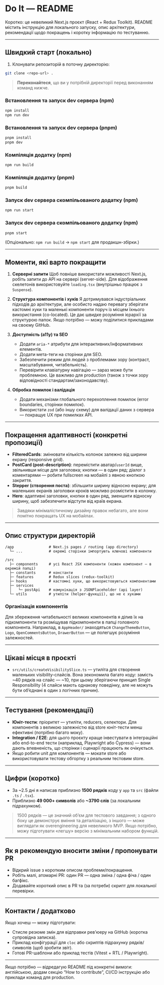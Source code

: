 # Do It — README

Коротко: це невеликий Next.js проєкт (React + Redux Toolkit). README містить інструкцію для локального запуску, опис архітектури, рекомендації щодо покращень і коротку інформацію по тестуванню.

---

## Швидкий старт (локально)

1. Клонувати репозиторій в поточну директорію:

```bash
git clone <repo-url> .
```

> **Переконайтеся**, що ви у потрібній директорії перед виконанням команд нижче.

### Встановлення та запуск dev сервера (npm)

```bash
npm install
npm run dev
```

### Встановлення та запуск dev сервера (pnpm)

```bash
pnpm install
pnpm dev
```

### Компіляція додатку (npm)
```bash
npm run build
```

### Компіляція додатку (pnpm)
```bash
pnpm build
```

### Запуск dev сервера скомпільованого додатку (npm)
```bash
npm run start
```
### Запуск dev сервера скомпільованого додатку (npm)
```bash
pnpm start
```

(Опціонально: `npm run build` → `npm start` для продакшн-збірки.)

---

## Моменти, які варто покращити

1. **Серверні запити**
   Щоб повніше використати можливості Next.js, робіть запити до API на сервері (server-side). Для відображення скелетонів використовуйте `loading.tsx` (внутрішньо працює з `Suspense`).

2. **Структура компонентів і хуків**
   Я дотримувався індустріальних підходів до архітектури, але особисто надаю перевагу зберігати кастомні хуки та маленькі компоненти поруч із місцем їхнього використання (co-located). Це дає швидке розуміння ієрархії за структурою папок. Якщо потрібно — можу поділитися прикладами на своєму GitHub.

3. **Доступність (a11y) та SEO**
      - Додати `aria-*` атрибути для інтерактивних/інформативних елементів.
      - Додати мета-теги на сторінки для SEO.
      - Забезпечити режим для людей з проблемами зору (контраст, масштабування, читабельність).
      - Перевірити клавіатурну навігацію — зараз може бути проблемною. Це важливо для production (також з точки зору відповідності стандартам/законодавству).

4. **Обробка помилок і валідація**
      - Додати механізми глобального перехоплення помилок (error boundaries, сторінки помилок).
      - Використати `zod` (або іншу схему) для валідації даних з сервера — покращує UX при помилках API.

---

## Покращення адаптивності (конкретні пропозиції)

- **FilteredCards**: змінювати кількість колонок залежно від ширини екрану (responsive grid).
- **PostCard (post-description)**: перемістити аватар/`userId` вище, звільнивши місце для заголовка; кнопки — в один ряд; діалог з коментарями — робити fullscreen на мобайлі з явною кнопкою закриття.
- **Stepper (створення поста)**: збільшити ширину відносно екрану; для маленьких екранів заголовки кроків можливо розмістити в колонку.
- **Hero**: адаптивні заголовки, кнопки в один ряд, зменшити відносну ширину, щоб забезпечити відступи від країв екрана.

> Завдяки мінімалістичному дизайну правок небагато, але вони помітно покращать UX на мобайлах.

---

## Опис структури директорій

```
/app                # Next.js pages / routing (app directory)
  └─ ...            # окремі сторінки імпортують ключові компоненти

/src
  ├─ components     # усі React JSX компоненти (кожен компонент — в окремій папці)
  ├─ constants      # константи
  ├─ features       # Redux slices (redux-toolkit)
  ├─ hooks          # кастомні хуки, що використовуються компонентами
  ├─ services
  │   └─ postApi    # комунікація з JSONPlaceholder (api layer)
  └─ utils          # утиліти (helper-функції), що не є хуками
```

### Організація компонентів

Для збереження читабельності великих компонентів я ділив їх на підкомпоненти та розміщував підкомпоненти в папці головного компонента. Наприклад, в `AppHeader/` знаходяться `ChangeThemeButton`, `Logo`, `OpenCommentsButton`, `DrawerButton` — це полегшує розуміння залежностей.

---

## Цікаві місця в проєкті

- `src/utils/createVisibilitySlice.ts` — утиліта для створення маленьких visibility-слайсів. Вона зекономила багато коду: замість \~40 рядків на слайс — \~10, при цьому зберігаючи принцип Single Responsibility (4 слайси мають однакову поведінку, але не можуть бути об’єднані в один з логічних причин).

---

## Тестування (рекомендації)

- **Юніт-тести**: пріоритет — утиліти, reducers, селектори. Для компонентів з великою залежністю від store юніт-тести менш ефективні (потрібно багато моку).
- **Integration / E2E**: для цього проєкту краще інвестувати в інтеграційні або end-to-end тести (наприклад, Playwright або Cypress) — вони дають впевненість, що сторінки і сценарії працюють як очікується.
- Якщо робити unit для компонентів — мокати store або використовувати тестову обгортку з реальним тестовим store.

---

## Цифри (коротко)

- За \~2.5 дні я написав приблизно **1500 рядків** коду у `app` та `src` (файли `.ts` / `.tsx`).
- Приблизно **49 000+ символів** або **\~3790 слів** (за локальним підрахунком).

> 1500 рядків — це значний об’єм для тестового завдання; з одного боку це демонструє вміння та деталізацію, з іншого — може виглядати як overengineering для невеликого MVP. Якщо потрібно, можу підготувати «легшу» версію з мінімальним набором функцій.

---

## Як я рекомендую вносити зміни / пропонувати PR

- Відкрий issue з коротким описом проблеми/покращення.
- Робіть малі, атомарні PR: один PR — одна зміна / одна фіча / один багфікс.
- Додавайте короткий опис в PR та (за потреби) скрипт для локальної перевірки.

---

## Контакти / додатково

Якщо хочеш — можу підготувати:

- Стисле резюме змін для відправки рев’юеру на GitHub (коротка супровідна записка).
- Приклад конфігурації для `cloc` або скриптів підрахунку рядків/символів (щоб зробити звіт).
- Готові PR-шаблони або приклад тестів (Vitest + RTL / Playwright).

---

Якщо потрібно — відредагую README під конкретні вимоги: англійською, додам секцію “How to contribute”, CI/CD інструкцію або приклади команд для production.
